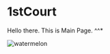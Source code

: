 
# 1stCourt

Hello there. This is Main Page.
^^*

![[watermelon](http://www.jlcxwb.com.cn/society/img/attachement/jpg/site3/20140707/90fba600ab991524a69e07.jpg)](https://youtu.be/8ac5U4fFf5o)
